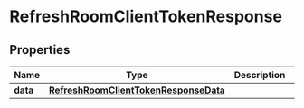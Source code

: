 

# RefreshRoomClientTokenResponse


## Properties

Name | Type | Description | Notes
------------ | ------------- | ------------- | -------------
**data** | [**RefreshRoomClientTokenResponseData**](RefreshRoomClientTokenResponseData.md) |  |  [optional]



